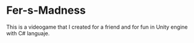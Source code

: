 # Fer-s-Madness
This is a videogame that I created for a friend and for fun in Unity engine with C# languaje.
